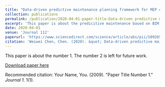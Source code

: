 ```yaml
---
title: "Data-driven predictive maintenance planning framework for MEP components based on BIM and IoT using machine learning algorithms"
collection: publications
permalink: /publication/2020-04-01-paper-title-Data-driven predictive maintenance planning framework for MEP components based on BIM and IoT using machine learning algorithms
excerpt: 'This paper is about the predicitive maintenance based on BIM and IoT using ML algorithms.'
date: 2020-04-01
venue: 'Journal 112'
paperurl: 'https://www.sciencedirect.com/science/article/abs/pii/S0926580518308562'
citation: 'Weiwei Chen, Chen. (2020). &quot; Data-driven predictive maintenance planning framework for MEP components based on BIM and IoT using machine learning algorithms.&quot; <i>Automation in Construction</i>. 112(103087).'
---
```

This paper is about the number 1. The number 2 is left for future work.

[Download paper here]( https://www.sciencedirect.com/science/article/abs/pii/S0926580518308562)

Recommended citation: Your Name, You. (2009). "Paper Title Number 1." <i>Journal 1</i>. 1(1).
